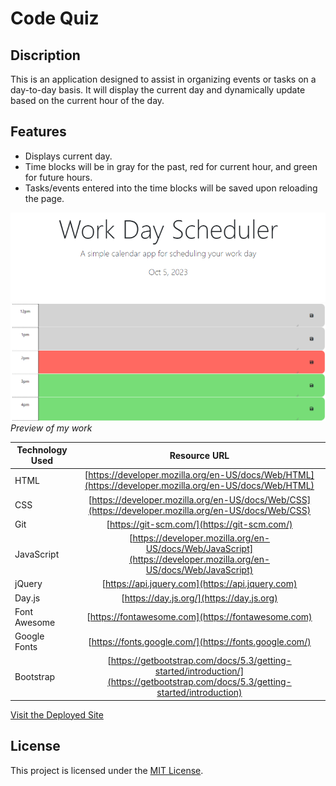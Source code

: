# Code Quiz

## Discription
This is an application designed to assist in organizing events or tasks on a day-to-day basis. It will display the current day and dynamically update based on the current hour of the day.

## Features
- Displays current day.
- Time blocks will be in gray for the past, red for current hour, and green for future hours.
- Tasks/events entered into the time blocks will be saved upon reloading the page.

![Preview of my work](./assets/images/current-day.png)
![Preview of my work](./assets/images/dynamic-colors.png)
*Preview of my work*


Technology Used         | Resource URL           | 
| ------------- |:-------------:| 
| HTML       | [https://developer.mozilla.org/en-US/docs/Web/HTML](https://developer.mozilla.org/en-US/docs/Web/HTML) | 
| CSS        | [https://developer.mozilla.org/en-US/docs/Web/CSS](https://developer.mozilla.org/en-US/docs/Web/CSS)      |   
| Git        | [https://git-scm.com/](https://git-scm.com/)     |    
| JavaScript | [https://developer.mozilla.org/en-US/docs/Web/JavaScript](https://developer.mozilla.org/en-US/docs/Web/JavaScript) |
| jQuery | [https://api.jquery.com](https://api.jquery.com) |
| Day.js | [https://day.js.org/](https://day.js.org) |
| Font Awesome | [https://fontawesome.com](https://fontawesome.com) | 
| Google Fonts | [https://fonts.google.com/](https://fonts.google.com/) |
| Bootstrap | [https://getbootstrap.com/docs/5.3/getting-started/introduction/](https://getbootstrap.com/docs/5.3/getting-started/introduction) |

 
 [Visit the Deployed Site](https://andrewchall92.github.io/calendar-app/)

 ## License
 This project is licensed under the [MIT License](LICENSE).